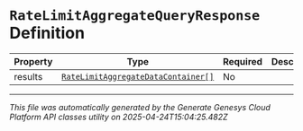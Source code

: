 # `RateLimitAggregateQueryResponse` Definition

| Property | Type | Required | Description |
|----------|------|----------|-------------|
| results | [`RateLimitAggregateDataContainer[]`](ratelimitaggregatedatacontainer-definition.md) | No |  |

---

*This file was automatically generated by the Generate Genesys Cloud Platform API classes utility on 2025-04-24T15:04:25.482Z*